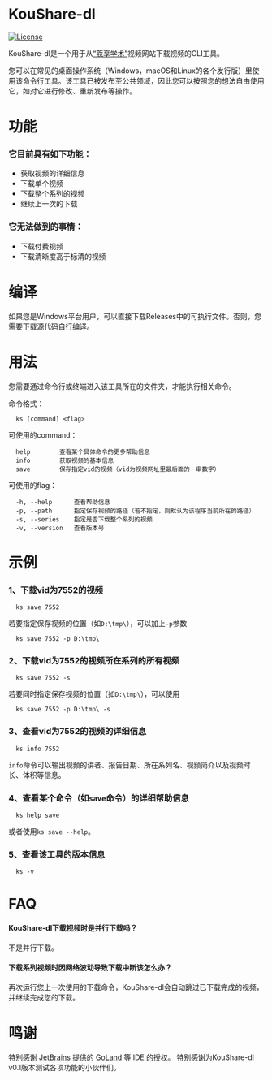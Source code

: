 # KouShare-dl
[![License](https://img.shields.io/github/license/yliu7949/KouShare-dl.svg)](https://github.com/yliu7949/KouShare-dl/blob/master/LICENSE)

KouShare-dl是一个用于从[“蔻享学术”](https://www.koushare.com/)视频网站下载视频的CLI工具。

您可以在常见的桌面操作系统（Windows，macOS和Linux的各个发行版）里使用该命令行工具。该工具已被发布至公共领域，因此您可以按照您的想法自由使用它，如对它进行修改、重新发布等操作。

# 功能
### 它目前具有如下功能：
- 获取视频的详细信息
- 下载单个视频
- 下载整个系列的视频
- 继续上一次的下载

### 它**无法**做到的事情：
- 下载付费视频
- 下载清晰度高于标清的视频

# 编译
如果您是Windows平台用户，可以直接下载Releases中的可执行文件。否则，您需要下载源代码自行编译。

# 用法
您需要通过命令行或终端进入该工具所在的文件夹，才能执行相关命令。

命令格式：
```
  ks [command] <flag>
```
可使用的command：
```
  help        查看某个具体命令的更多帮助信息
  info        获取视频的基本信息
  save        保存指定vid的视频（vid为视频网址里最后面的一串数字）
```
可使用的flag：
```
  -h, --help      查看帮助信息
  -p, --path      指定保存视频的路径（若不指定，则默认为该程序当前所在的路径）
  -s, --series    指定是否下载整个系列的视频
  -v, --version   查看版本号
```

# 示例
### 1、下载vid为7552的视频
```
  ks save 7552
```
若要指定保存视频的位置（如`D:\tmp\`），可以加上`-p`参数
```
  ks save 7552 -p D:\tmp\
```
### 2、下载vid为7552的视频所在系列的所有视频
```
  ks save 7552 -s
```
若要同时指定保存视频的位置（如`D:\tmp\`），可以使用
```
  ks save 7552 -p D:\tmp\ -s
```
### 3、查看vid为7552的视频的详细信息
```
  ks info 7552
```
`info`命令可以输出视频的讲者、报告日期、所在系列名、视频简介以及视频时长、体积等信息。
### 4、查看某个命令（如`save`命令）的详细帮助信息
```
  ks help save
```
或者使用`ks save --help`。
### 5、查看该工具的版本信息
```
  ks -v
```

# FAQ
#### KouShare-dl下载视频时是并行下载吗？
不是并行下载。
#### 下载系列视频时因网络波动导致下载中断该怎么办？
再次运行您上一次使用的下载命令，KouShare-dl会自动跳过已下载完成的视频，并继续完成您的下载。

# 鸣谢
特别感谢 [JetBrains](https://www.jetbrains.com/) 提供的 [GoLand](https://www.jetbrains.com/go) 等 IDE 的授权。
特别感谢为KouShare-dl v0.1版本测试各项功能的小伙伴们。
